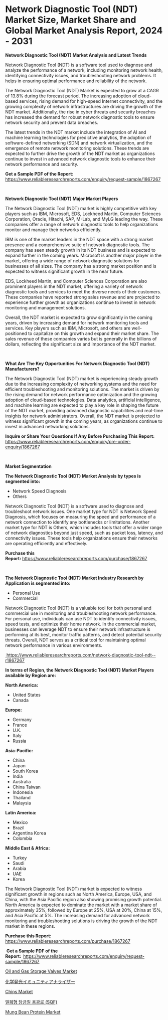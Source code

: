 <p><h1>Network Diagnostic Tool (NDT) Market Size, Market Share and Global Market Analysis Report, 2024 - 2031</h1></p><p><strong>Network Diagnostic Tool (NDT) Market Analysis and Latest Trends</strong></p>
<p><p>Network Diagnostic Tool (NDT) is a software tool used to diagnose and analyze the performance of a network, including monitoring network health, identifying connectivity issues, and troubleshooting network problems. It helps in ensuring optimal performance and reliability of the network.</p><p>The Network Diagnostic Tool (NDT) Market is expected to grow at a CAGR of 13.8% during the forecast period. The increasing adoption of cloud-based services, rising demand for high-speed Internet connectivity, and the growing complexity of network infrastructures are driving the growth of the NDT market. Additionally, the rise in cyber threats and security breaches has increased the demand for robust network diagnostic tools to ensure network security and prevent data breaches.</p><p>The latest trends in the NDT market include the integration of AI and machine learning technologies for predictive analytics, the adoption of software-defined networking (SDN) and network virtualization, and the emergence of remote network monitoring solutions. These trends are expected to further drive the growth of the NDT market as organizations continue to invest in advanced network diagnostic tools to enhance their network performance and security.</p></p>
<p><strong>Get a Sample PDF of the Report:&nbsp;</strong> <a href="https://www.reliableresearchreports.com/enquiry/request-sample/1867267">https://www.reliableresearchreports.com/enquiry/request-sample/1867267</a></p>
<p>&nbsp;</p>
<p><strong>Network Diagnostic Tool (NDT) Major Market Players</strong></p>
<p><p>The Network Diagnostic Tool (NDT) market is highly competitive with key players such as IBM, Microsoft, EDS, Lockheed Martin, Computer Sciences Corporation, Oracle, Hitachi, SAP, M-Lab, and MyLG leading the way. These companies offer a range of network diagnostic tools to help organizations monitor and manage their networks efficiently.</p><p>IBM is one of the market leaders in the NDT space with a strong market presence and a comprehensive suite of network diagnostic tools. The company has seen steady growth in its NDT business and is expected to expand further in the coming years. Microsoft is another major player in the market, offering a wide range of network diagnostic solutions for businesses of all sizes. The company has a strong market position and is expected to witness significant growth in the near future.</p><p>EDS, Lockheed Martin, and Computer Sciences Corporation are also prominent players in the NDT market, offering a variety of network diagnostic tools and services to meet the diverse needs of their customers. These companies have reported strong sales revenue and are projected to experience further growth as organizations continue to invest in network monitoring and management solutions.</p><p>Overall, the NDT market is expected to grow significantly in the coming years, driven by increasing demand for network monitoring tools and services. Key players such as IBM, Microsoft, and others are well-positioned to capitalize on this growth and expand their market share. The sales revenue of these companies varies but is generally in the billions of dollars, reflecting the significant size and importance of the NDT market.</p></p>
<p>&nbsp;</p>
<p><strong>What Are The Key Opportunities For Network Diagnostic Tool (NDT) Manufacturers?</strong></p>
<p><p>The Network Diagnostic Tool (NDT) market is experiencing steady growth due to the increasing complexity of networking systems and the need for efficient troubleshooting and monitoring solutions. The market is driven by the rising demand for network performance optimization and the growing adoption of cloud-based technologies. Data analytics, artificial intelligence, and machine learning are expected to play a key role in shaping the future of the NDT market, providing advanced diagnostic capabilities and real-time insights for network administrators. Overall, the NDT market is projected to witness significant growth in the coming years, as organizations continue to invest in advanced networking solutions.</p></p>
<p><strong>Inquire or Share Your Questions If Any Before Purchasing This Report:</strong> <a href="https://www.reliableresearchreports.com/enquiry/pre-order-enquiry/1867267">https://www.reliableresearchreports.com/enquiry/pre-order-enquiry/1867267</a></p>
<p>&nbsp;</p>
<p><strong>Market Segmentation</strong></p>
<p><strong>The Network Diagnostic Tool (NDT) Market Analysis by types is segmented into:</strong></p>
<p><ul><li>Network Speed Diagnosis</li><li>Others</li></ul></p>
<p><p>Network Diagnostic Tool (NDT) is a software used to diagnose and troubleshoot network issues. One market type for NDT is Network Speed Diagnosis, which focuses on measuring the speed and performance of a network connection to identify any bottlenecks or limitations. Another market type for NDT is Others, which includes tools that offer a wider range of network diagnostics beyond just speed, such as packet loss, latency, and connectivity issues. These tools help organizations ensure their networks are operating efficiently and effectively.</p></p>
<p><strong>Purchase this Report:&nbsp;</strong><a href="https://www.reliableresearchreports.com/purchase/1867267">https://www.reliableresearchreports.com/purchase/1867267</a></p>
<p>&nbsp;</p>
<p><strong>The Network Diagnostic Tool (NDT) Market Industry Research by Application is segmented into:</strong></p>
<p><ul><li>Personal Use</li><li>Commercial</li></ul></p>
<p><p>Network Diagnostic Tool (NDT) is a valuable tool for both personal and commercial use in monitoring and troubleshooting network performance. For personal use, individuals can use NDT to identify connectivity issues, speed tests, and optimize their home network. In the commercial market, businesses can leverage NDT to ensure their network infrastructure is performing at its best, monitor traffic patterns, and detect potential security threats. Overall, NDT serves as a critical tool for maintaining optimal network performance in various environments.</p></p>
<p><a href="https://www.reliableresearchreports.com/network-diagnostic-tool-ndt--r1867267">&nbsp;https://www.reliableresearchreports.com/network-diagnostic-tool-ndt--r1867267</a></p>
<p><strong>In terms of Region, the Network Diagnostic Tool (NDT) Market Players available by Region are:</strong></p>
<p>
    <p> <strong> North America: </strong>
        <ul>
            <li>United States</li>
            <li>Canada</li>
        </ul>
        </p> 
    <p> <strong> Europe: </strong>
        <ul>
            <li>Germany</li>
            <li>France</li>
            <li>U.K.</li>
            <li>Italy</li>
            <li>Russia</li>
        </ul>
        </p> 
    <p> <strong> Asia-Pacific: </strong>
        <ul>
            <li>China</li>
            <li>Japan</li>
            <li>South Korea</li>
            <li>India</li>
            <li>Australia</li>
            <li>China Taiwan</li>
            <li>Indonesia</li>
            <li>Thailand</li>
            <li>Malaysia</li>
        </ul>
        </p> 
    <p> <strong> Latin America: </strong>
        <ul>
            <li>Mexico</li>
            <li>Brazil</li>
            <li>Argentina Korea</li>
            <li>Colombia</li>
        </ul>
        </p> 
    <p> <strong> Middle East & Africa: </strong>
        <ul>
            <li>Turkey</li>
            <li>Saudi</li>
            <li>Arabia</li>
            <li>UAE</li>
            <li>Korea</li>
        </ul>
    </p>
    </p>
<p><p>The Network Diagnostic Tool (NDT) market is expected to witness significant growth in regions such as North America, Europe, USA, and China, with the Asia Pacific region also showing promising growth potential. North America is expected to dominate the market with a market share of approximately 35%, followed by Europe at 25%, USA at 20%, China at 15%, and Asia Pacific at 5%. The increasing demand for advanced network monitoring and troubleshooting solutions is driving the growth of the NDT market in these regions.</p></p>
<p><strong>Purchase this Report: </strong><a href="https://www.reliableresearchreports.com/purchase/1867267">https://www.reliableresearchreports.com/purchase/1867267</a></p>
<p>&nbsp;<strong>Get a Sample PDF of the Report:&nbsp;&nbsp;</strong><a href="https://www.reliableresearchreports.com/enquiry/request-sample/1867267">https://www.reliableresearchreports.com/enquiry/request-sample/1867267</a></p>
<p><strong></strong></p>
<p><p><a href="https://github.com/shotows/Market-Research-Report-List-3/blob/main/oil-and-gas-storage-valves-market.md">Oil and Gas Storage Valves Market</a></p><p><a href="https://github.com/andrade7361/Market-Research-Report-List-1/blob/main/6756205125887.md">化学発光イミュニティアナライザー</a></p><p><a href="https://issuu.com/reportprime-2/docs/chips-market-size-2030.pptx">Chips Market</a></p><p><a href="https://github.com/PhilToryphy7876567/Market-Research-Report-List-2/blob/main/7310143120699.md">밀폐형 담금질 용광로 (SQF)</a></p><p><a href="https://issuu.com/reportprime-2/docs/mung-bean-protein-market-size-2030.pptx">Mung Bean Protein Market</a></p></p>